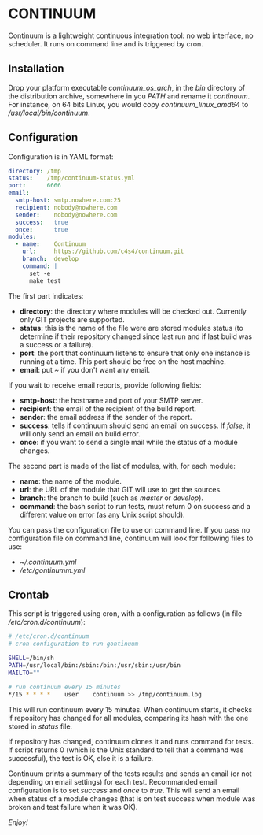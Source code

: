 CONTINUUM
=========

Continuum is a lightweight continuous integration tool: no web interface, no
scheduler. It runs on command line and is triggered by cron.

Installation
------------

Drop your platform executable *continuum_os_arch*, in the *bin* directory of
the distribution archive, somewhere in you *PATH* and rename it *continuum*.
For instance, on 64 bits Linux, you would  copy *continuum_linux_amd64* to 
*/usr/local/bin/continuum*.

Configuration
-------------

Configuration is in YAML format:

```yaml
directory: /tmp
status:    /tmp/continuum-status.yml
port:      6666
email:
  smtp-host: smtp.nowhere.com:25
  recipient: nobody@nowhere.com
  sender:    nobody@nowhere.com
  success:   true
  once:      true
modules:
  - name:    Continuum
    url:     https://github.com/c4s4/continuum.git
    branch:  develop
    command: |
      set -e
      make test
```

The first part indicates:

- **directory**: the directory where modules will be checked out. Currently only
  GIT projects are supported.
- **status**: this is the name of the file were are stored modules status (to 
  determine if their repository changed since last run and if last build was a
  success or a failure).
- **port**: the port that continuum listens to ensure that only one instance is
  running at a time. This port should be free on the host machine.
- **email**: put *~* if you don't want any email.

If you wait to receive email reports, provide following fields:

- **smtp-host**: the hostname and port of your SMTP server.
- **recipient**:  the email of the recipient of the build report.
- **sender**: the email address if the sender of the report.
- **success**: tells if continuum should send an email on success. If *false*,
  it will only send an email on build error.
- **once**: if you want to send a single mail while the status of a module
  changes.

The second part is made of the list of modules, with, for each module:

- **name**: the name of the module.
- **url**: the URL of the module that GIT will use to get the sources.
- **branch**: the branch to build (such as *master* or *develop*).
- **command**: the bash script to run tests, must return 0 on success and a 
  different value on error (as any Unix script should).

You can pass the configuration file to use on command line. If you pass no 
configuration file on command line, continuum will look for following files to
use:

- *~/.continuum.yml*
- */etc/gontinumm.yml*

Crontab
-------

This script is triggered using cron, with a configuration as follows (in file
*/etc/cron.d/continuum*):

```bash
# /etc/cron.d/continuum
# cron configuration to run gontinuum

SHELL=/bin/sh
PATH=/usr/local/bin:/sbin:/bin:/usr/sbin:/usr/bin
MAILTO=""

# run continuum every 15 minutes
*/15 * * * *    user    continuum >> /tmp/continuum.log
```

This will run continuum every 15 minutes. When continuum starts, it checks if 
repository has changed for all modules, comparing its hash with the one stored
in *status* file.

If repository has changed, continuum clones it and runs command for tests. If 
script returns 0 (which is the Unix standard to tell that a command was
successful), the test is OK, else it is a failure.

Continuum prints a summary of the tests results and sends an email (or not
depending on email settings) for each test. Recommanded email configuration is
to set *success* and *once* to *true*. This will send an email when status of
a module changes (that is on test success when module was broken and test
failure when it was OK).

*Enjoy!*
